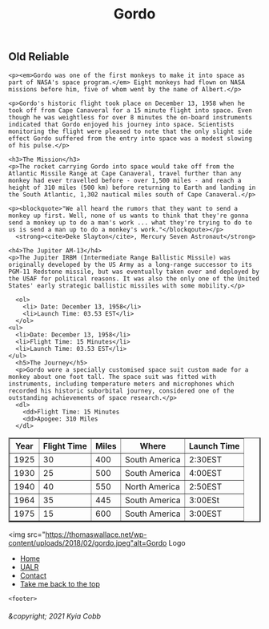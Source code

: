 <!doctype html>
<html lang"en">
  <head>
    <title>The Monkey:Gordo</title>
    <meta charset="utf-8"/>
    <meta name="author" content="Gordo"/>
    <meta name="description" content="The first monkey to go to space"/>
  </head>
  <body>
    <div class="container">
      <header class="primary"><!doctype html5>
<html5 lang="en">
  <head>
    <h1>Gordo</h1>
      </header>
    <section id="content">
    <h2 id="myanchor">Old Reliable</h2>

    <p><em>Gordo was one of the first monkeys to make it into space as part of NASA's space program.</em> Eight monkeys had flown on NASA missions before him, five of whom went by the name of Albert.</p>

    <p>Gordo's historic flight took place on December 13, 1958 when he took off from Cape Canaveral for a 15 minute flight into space. Even though he was weightless for over 8 minutes the on-board instruments indicated that Gordo enjoyed his journey into space. Scientists monitoring the flight were pleased to note that the only slight side effect Gordo suffered from the entry into space was a modest slowing of his pulse.</p>

    <h3>The Mission</h3>
    <p>The rocket carrying Gordo into space would take off from the Atlantic Missile Range at Cape Canaveral, travel further than any monkey had ever travelled before - over 1,500 miles - and reach a height of 310 miles (500 km) before returning to Earth and landing in the South Atlantic, 1,302 nautical miles south of Cape Canaveral.</p>

    <p><blockquote>"We all heard the rumors that they want to send a monkey up first. Well, none of us wants to think that they're gonna send a monkey up to do a man's work ... what they're trying to do to us is send a man up to do a monkey's work."</blockqoute></p>
      <strong><cite>Deke Slayton</cite>, Mercury Seven Astronaut</strong>

    <h4>The Jupiter AM-13</h4>
    <p>The Jupiter IRBM (Intermediate Range Ballistic Missile) was originally developed by the US Army as a long-range successor to its PGM-11 Redstone missile, but was eventually taken over and deployed by the USAF for political reasons. It was also the only one of the United States' early strategic ballistic missiles with some mobility.</p>
    
      <ol>
        <li> Date: December 13, 1958</li> 
        <li>Launch Time: 03.53 EST</li>
      </ol>
    <ul>
      <li>Date: December 13, 1958</li>
      <li>Flight Time: 15 Minutes</li>
      <li>Launch Time: 03.53 EST</li>
    </ul>
      <h5>The Journey</h5>
      <p>Gordo wore a specially customised space suit custom made for a monkey about one foot tall. The space suit was fitted with instruments, including temperature meters and microphones which recorded his historic suborbital journey, considered one of the outstanding achievements of space research.</p>
      <dl>
        <dd>Flight Time: 15 Minutes
        <dd>Apogee: 310 Miles
      </dl>
    
  <table border="2">
    <tbody>
      <tr>
        <th scope="col">Year</th>
        <th scope="col">Flight Time</th>
        <th scope="col">Miles</th>
        <th scope="col">Where</th> 
        <th scope="col">Launch Time</th>
      </tr>
      <tr>
        <td>1925</td>
        <td>30</td>
        <td>400</td>
        <td>South America</td>
        <td>2:30EST</td>
      </tr>
      <tr>
        <td>1930</td>
        <td>25</td>
        <td>500</td>
        <td>South America</td>
        <td>4:00EST</td>
      </tr>
      <tr>
        <td>1940</td>
        <td>40</td>
        <td>550</td>
        <td>North America</td>
        <td>2:50EST</td>
      </tr>
      <tr>
        <td>1964</td>
        <td>35</td>
        <td>445</td>
        <td>South America</td>
        <td>3:00ESt</td>
      </tr>
      <tr>
        <td>1975</td>
        <td>15</td>
        <td>600</td>
        <td>South America</td>
        <td>3:00EST</td>
      </tr>
   </tbody>
</table>
  
  <img src="https://thomaswallace.net/wp-content/uploads/2018/02/gordo.jpeg"alt=Gordo Logo
       </section>
  <nav>
    <ul>
      <li><a href="index.html">Home</a></li>
      <li><a href="https://ualr.edu" target="_blank">UALR</a></li>
      <li><a href="mailto:kncobb@ualr.edu">Contact</a></li>
      <li><a href="myanchor" download> Take me back to the top</li></a>
    </ul>
  </nav>
      
    <footer>   
   <h6>&ampcopyright; 2021 Kyia Cobb</h6>
    </footer>
  </div>
 </body>
